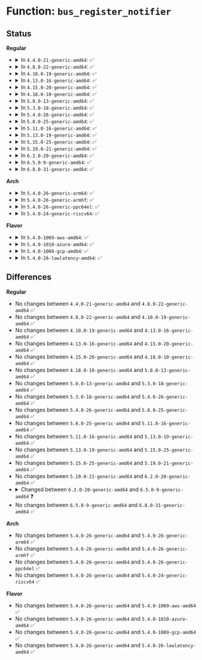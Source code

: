 # Function: <code>bus_register_notifier</code>

## Status
<b>Regular</b>
<ul>
<li>
<details>
<summary>In <code>4.4.0-21-generic-amd64</code>: ✅</summary>

```c
int bus_register_notifier(struct bus_type * bus, struct notifier_block * nb)
```

```json
{
  "name": "bus_register_notifier",
  "collision_type": "Unique Global",
  "inline_type": "No",
  "funcs": [
    {
      "addr": 18446744071584392640,
      "name": "bus_register_notifier",
      "external": true,
      "loc": "drivers/base/bus.c:987",
      "file": "drivers/base/bus.c",
      "inline": "seen, unknown",
      "caller_inline": [],
      "caller_func": [
        "drivers/acpi/acpi_lpss.c:acpi_lpss_init",
        "drivers/iommu/dmar.c:dmar_dev_scope_init",
        "drivers/iommu/intel-iommu.c:intel_iommu_init",
        "drivers/gpu/vga/vgaarb.c:vga_arb_device_init",
        "drivers/base/power/clock_ops.c:pm_clk_add_notifier",
        "drivers/i2c/i2c-dev.c:i2c_dev_init"
      ]
    }
  ],
  "symbols": [
    {
      "addr": 18446744071584392640,
      "name": "bus_register_notifier",
      "section": ".text",
      "bind": "STB_GLOBAL",
      "size": 30
    }
  ]
}
```
</details>
</li>
<li>
<details>
<summary>In <code>4.8.0-22-generic-amd64</code>: ✅</summary>

```c
int bus_register_notifier(struct bus_type * bus, struct notifier_block * nb)
```

```json
{
  "name": "bus_register_notifier",
  "collision_type": "Unique Global",
  "inline_type": "No",
  "funcs": [
    {
      "addr": 18446744071584727536,
      "name": "bus_register_notifier",
      "external": true,
      "loc": "drivers/base/bus.c:986",
      "file": "drivers/base/bus.c",
      "inline": "seen, unknown",
      "caller_inline": [],
      "caller_func": [
        "drivers/acpi/acpi_lpss.c:acpi_lpss_init",
        "drivers/iommu/dmar.c:dmar_dev_scope_init",
        "drivers/iommu/intel-iommu.c:intel_iommu_init",
        "drivers/base/power/clock_ops.c:pm_clk_add_notifier",
        "drivers/gpu/vga/vgaarb.c:vga_arb_device_init",
        "drivers/i2c/i2c-dev.c:i2c_dev_init"
      ]
    }
  ],
  "symbols": [
    {
      "addr": 18446744071584727536,
      "name": "bus_register_notifier",
      "section": ".text",
      "bind": "STB_GLOBAL",
      "size": 30
    }
  ]
}
```
</details>
</li>
<li>
<details>
<summary>In <code>4.10.0-19-generic-amd64</code>: ✅</summary>

```c
int bus_register_notifier(struct bus_type * bus, struct notifier_block * nb)
```

```json
{
  "name": "bus_register_notifier",
  "collision_type": "Unique Global",
  "inline_type": "No",
  "funcs": [
    {
      "addr": 18446744071584917328,
      "name": "bus_register_notifier",
      "external": true,
      "loc": "drivers/base/bus.c:986",
      "file": "drivers/base/bus.c",
      "inline": "seen, unknown",
      "caller_inline": [],
      "caller_func": [
        "drivers/acpi/acpi_lpss.c:acpi_lpss_init",
        "drivers/iommu/dmar.c:dmar_dev_scope_init",
        "drivers/iommu/intel-iommu.c:intel_iommu_init",
        "drivers/base/power/clock_ops.c:pm_clk_add_notifier",
        "drivers/gpu/vga/vgaarb.c:vga_arb_device_init",
        "drivers/i2c/i2c-dev.c:i2c_dev_init"
      ]
    }
  ],
  "symbols": [
    {
      "addr": 18446744071584917328,
      "name": "bus_register_notifier",
      "section": ".text",
      "bind": "STB_GLOBAL",
      "size": 30
    }
  ]
}
```
</details>
</li>
<li>
<details>
<summary>In <code>4.13.0-16-generic-amd64</code>: ✅</summary>

```c
int bus_register_notifier(struct bus_type * bus, struct notifier_block * nb)
```

```json
{
  "name": "bus_register_notifier",
  "collision_type": "Unique Global",
  "inline_type": "No",
  "funcs": [
    {
      "addr": 18446744071585002528,
      "name": "bus_register_notifier",
      "external": true,
      "loc": "drivers/base/bus.c:945",
      "file": "drivers/base/bus.c",
      "inline": "seen, unknown",
      "caller_inline": [],
      "caller_func": [
        "drivers/acpi/acpi_lpss.c:acpi_lpss_init",
        "drivers/iommu/iommu.c:bus_set_iommu",
        "drivers/iommu/dmar.c:dmar_dev_scope_init",
        "drivers/iommu/intel-iommu.c:intel_iommu_init",
        "drivers/base/power/clock_ops.c:pm_clk_add_notifier",
        "drivers/gpu/vga/vgaarb.c:vga_arb_device_init",
        "drivers/i2c/i2c-dev.c:i2c_dev_init",
        "drivers/platform/x86/silead_dmi.c:silead_ts_dmi_init"
      ]
    }
  ],
  "symbols": [
    {
      "addr": 18446744071585002528,
      "name": "bus_register_notifier",
      "section": ".text",
      "bind": "STB_GLOBAL",
      "size": 30
    }
  ]
}
```
</details>
</li>
<li>
<details>
<summary>In <code>4.15.0-20-generic-amd64</code>: ✅</summary>

```c
int bus_register_notifier(struct bus_type * bus, struct notifier_block * nb)
```

```json
{
  "name": "bus_register_notifier",
  "collision_type": "Unique Global",
  "inline_type": "No",
  "funcs": [
    {
      "addr": 18446744071585424464,
      "name": "bus_register_notifier",
      "external": true,
      "loc": "drivers/base/bus.c:945",
      "file": "drivers/base/bus.c",
      "inline": "seen, unknown",
      "caller_inline": [],
      "caller_func": [
        "drivers/acpi/acpi_lpss.c:acpi_lpss_init",
        "drivers/iommu/iommu.c:bus_set_iommu",
        "drivers/iommu/dmar.c:dmar_register_bus_notifier",
        "drivers/iommu/intel-iommu.c:intel_iommu_init",
        "drivers/base/power/clock_ops.c:pm_clk_add_notifier",
        "drivers/gpu/vga/vgaarb.c:vga_arb_device_init",
        "drivers/i2c/i2c-dev.c:i2c_dev_init",
        "drivers/platform/x86/silead_dmi.c:silead_ts_dmi_init"
      ]
    }
  ],
  "symbols": [
    {
      "addr": 18446744071585424464,
      "name": "bus_register_notifier",
      "section": ".text",
      "bind": "STB_GLOBAL",
      "size": 30
    }
  ]
}
```
</details>
</li>
<li>
<details>
<summary>In <code>4.18.0-10-generic-amd64</code>: ✅</summary>

```c
int bus_register_notifier(struct bus_type * bus, struct notifier_block * nb)
```

```json
{
  "name": "bus_register_notifier",
  "collision_type": "Unique Global",
  "inline_type": "No",
  "funcs": [
    {
      "addr": 18446744071585667376,
      "name": "bus_register_notifier",
      "external": true,
      "loc": "drivers/base/bus.c:943",
      "file": "drivers/base/bus.c",
      "inline": "seen, unknown",
      "caller_inline": [],
      "caller_func": [
        "drivers/acpi/acpi_lpss.c:acpi_lpss_init",
        "drivers/xen/pci.c:register_xen_pci_notifier",
        "drivers/iommu/iommu.c:bus_set_iommu",
        "drivers/iommu/dmar.c:dmar_register_bus_notifier",
        "drivers/iommu/intel-iommu.c:intel_iommu_init",
        "drivers/base/power/clock_ops.c:pm_clk_add_notifier",
        "drivers/gpu/vga/vgaarb.c:vga_arb_device_init",
        "drivers/usb/core/usb.c:usb_init",
        "drivers/input/serio/i8042.c:i8042_init",
        "drivers/i2c/i2c-dev.c:i2c_dev_init",
        "drivers/platform/x86/silead_dmi.c:silead_ts_dmi_init"
      ]
    }
  ],
  "symbols": [
    {
      "addr": 18446744071585667376,
      "name": "bus_register_notifier",
      "section": ".text",
      "bind": "STB_GLOBAL",
      "size": 30
    }
  ]
}
```
</details>
</li>
<li>
<details>
<summary>In <code>5.0.0-13-generic-amd64</code>: ✅</summary>

```c
int bus_register_notifier(struct bus_type * bus, struct notifier_block * nb)
```

```json
{
  "name": "bus_register_notifier",
  "collision_type": "Unique Global",
  "inline_type": "No",
  "funcs": [
    {
      "addr": 18446744071585797072,
      "name": "bus_register_notifier",
      "external": true,
      "loc": "drivers/base/bus.c:950",
      "file": "drivers/base/bus.c",
      "inline": "seen, unknown",
      "caller_inline": [],
      "caller_func": [
        "drivers/acpi/acpi_lpss.c:acpi_lpss_init",
        "drivers/xen/pci.c:register_xen_pci_notifier",
        "drivers/iommu/iommu.c:bus_set_iommu",
        "drivers/iommu/dmar.c:dmar_register_bus_notifier",
        "drivers/iommu/intel-iommu.c:intel_iommu_init",
        "drivers/base/power/clock_ops.c:pm_clk_add_notifier",
        "drivers/gpu/vga/vgaarb.c:vga_arb_device_init",
        "drivers/usb/core/usb.c:usb_init",
        "drivers/input/serio/i8042.c:i8042_init",
        "drivers/i2c/i2c-dev.c:i2c_dev_init",
        "drivers/platform/x86/touchscreen_dmi.c:ts_dmi_init"
      ]
    }
  ],
  "symbols": [
    {
      "addr": 18446744071585797072,
      "name": "bus_register_notifier",
      "section": ".text",
      "bind": "STB_GLOBAL",
      "size": 30
    }
  ]
}
```
</details>
</li>
<li>
<details>
<summary>In <code>5.3.0-18-generic-amd64</code>: ✅</summary>

```c
int bus_register_notifier(struct bus_type * bus, struct notifier_block * nb)
```

```json
{
  "name": "bus_register_notifier",
  "collision_type": "Unique Global",
  "inline_type": "No",
  "funcs": [
    {
      "addr": 18446744071586029984,
      "name": "bus_register_notifier",
      "external": true,
      "loc": "drivers/base/bus.c:924",
      "file": "drivers/base/bus.c",
      "inline": "seen, unknown",
      "caller_inline": [],
      "caller_func": [
        "drivers/acpi/acpi_lpss.c:acpi_lpss_init",
        "drivers/xen/pci.c:register_xen_pci_notifier",
        "drivers/iommu/iommu.c:bus_set_iommu",
        "drivers/iommu/dmar.c:dmar_register_bus_notifier",
        "drivers/base/power/clock_ops.c:pm_clk_add_notifier",
        "drivers/gpu/vga/vgaarb.c:vga_arb_device_init",
        "drivers/usb/core/usb.c:usb_init",
        "drivers/input/serio/i8042.c:i8042_init",
        "drivers/i2c/i2c-dev.c:i2c_dev_init",
        "drivers/platform/x86/touchscreen_dmi.c:ts_dmi_init"
      ]
    }
  ],
  "symbols": [
    {
      "addr": 18446744071586029984,
      "name": "bus_register_notifier",
      "section": ".text",
      "bind": "STB_GLOBAL",
      "size": 30
    }
  ]
}
```
</details>
</li>
<li>
<details>
<summary>In <code>5.4.0-26-generic-amd64</code>: ✅</summary>

```c
int bus_register_notifier(struct bus_type * bus, struct notifier_block * nb)
```

```json
{
  "name": "bus_register_notifier",
  "collision_type": "Unique Global",
  "inline_type": "No",
  "funcs": [
    {
      "addr": 18446744071586177360,
      "name": "bus_register_notifier",
      "external": true,
      "loc": "drivers/base/bus.c:900",
      "file": "drivers/base/bus.c",
      "inline": "seen, unknown",
      "caller_inline": [],
      "caller_func": [
        "drivers/acpi/acpi_lpss.c:acpi_lpss_init",
        "drivers/xen/pci.c:register_xen_pci_notifier",
        "drivers/iommu/iommu.c:bus_set_iommu",
        "drivers/iommu/dmar.c:dmar_register_bus_notifier",
        "drivers/base/power/clock_ops.c:pm_clk_add_notifier",
        "drivers/gpu/vga/vgaarb.c:vga_arb_device_init",
        "drivers/usb/core/usb.c:usb_init",
        "drivers/input/serio/i8042.c:i8042_init",
        "drivers/i2c/i2c-dev.c:i2c_dev_init",
        "drivers/platform/x86/touchscreen_dmi.c:ts_dmi_init"
      ]
    }
  ],
  "symbols": [
    {
      "addr": 18446744071586177360,
      "name": "bus_register_notifier",
      "section": ".text",
      "bind": "STB_GLOBAL",
      "size": 30
    }
  ]
}
```
</details>
</li>
<li>
<details>
<summary>In <code>5.8.0-25-generic-amd64</code>: ✅</summary>

```c
int bus_register_notifier(struct bus_type * bus, struct notifier_block * nb)
```

```json
{
  "name": "bus_register_notifier",
  "collision_type": "Unique Global",
  "inline_type": "No",
  "funcs": [
    {
      "addr": 18446744071586935968,
      "name": "bus_register_notifier",
      "external": true,
      "loc": "drivers/base/bus.c:901",
      "file": "drivers/base/bus.c",
      "inline": "seen, unknown",
      "caller_inline": [],
      "caller_func": [
        "drivers/acpi/acpi_lpss.c:acpi_lpss_init",
        "drivers/xen/pci.c:register_xen_pci_notifier",
        "drivers/iommu/iommu.c:bus_set_iommu",
        "drivers/iommu/intel/dmar.c:dmar_register_bus_notifier",
        "drivers/base/power/clock_ops.c:pm_clk_add_notifier",
        "drivers/gpu/vga/vgaarb.c:vga_arb_device_init",
        "drivers/vfio/pci/vfio_pci.c:vfio_pci_probe",
        "drivers/usb/core/usb.c:usb_init",
        "drivers/input/serio/i8042.c:i8042_init",
        "drivers/i2c/i2c-dev.c:i2c_dev_init",
        "drivers/platform/x86/touchscreen_dmi.c:ts_dmi_init"
      ]
    }
  ],
  "symbols": [
    {
      "addr": 18446744071586935968,
      "name": "bus_register_notifier",
      "section": ".text",
      "bind": "STB_GLOBAL",
      "size": 30
    }
  ]
}
```
</details>
</li>
<li>
<details>
<summary>In <code>5.11.0-16-generic-amd64</code>: ✅</summary>

```c
int bus_register_notifier(struct bus_type * bus, struct notifier_block * nb)
```

```json
{
  "name": "bus_register_notifier",
  "collision_type": "Unique Global",
  "inline_type": "No",
  "funcs": [
    {
      "addr": 18446744071587021248,
      "name": "bus_register_notifier",
      "external": true,
      "loc": "drivers/base/bus.c:901",
      "file": "drivers/base/bus.c",
      "inline": "seen, unknown",
      "caller_inline": [],
      "caller_func": [
        "arch/x86/events/intel/uncore.c:uncore_pci_sub_driver_init",
        "drivers/acpi/acpi_lpss.c:acpi_lpss_init",
        "drivers/xen/pci.c:register_xen_pci_notifier",
        "drivers/iommu/intel/dmar.c:dmar_register_bus_notifier",
        "drivers/iommu/iommu.c:bus_set_iommu",
        "drivers/base/power/clock_ops.c:pm_clk_add_notifier",
        "drivers/gpu/vga/vgaarb.c:vga_arb_device_init",
        "drivers/vfio/pci/vfio_pci.c:vfio_pci_probe",
        "drivers/usb/core/usb.c:usb_init",
        "drivers/input/serio/i8042.c:i8042_init",
        "drivers/i2c/i2c-dev.c:i2c_dev_init",
        "drivers/platform/x86/touchscreen_dmi.c:ts_dmi_init"
      ]
    }
  ],
  "symbols": [
    {
      "addr": 18446744071587021248,
      "name": "bus_register_notifier",
      "section": ".text",
      "bind": "STB_GLOBAL",
      "size": 30
    }
  ]
}
```
</details>
</li>
<li>
<details>
<summary>In <code>5.13.0-19-generic-amd64</code>: ✅</summary>

```c
int bus_register_notifier(struct bus_type * bus, struct notifier_block * nb)
```

```json
{
  "name": "bus_register_notifier",
  "collision_type": "Unique Global",
  "inline_type": "No",
  "funcs": [
    {
      "addr": 18446744071586904880,
      "name": "bus_register_notifier",
      "external": true,
      "loc": "drivers/base/bus.c:884",
      "file": "drivers/base/bus.c",
      "inline": "seen, unknown",
      "caller_inline": [],
      "caller_func": [
        "arch/x86/events/intel/uncore.c:uncore_pci_init",
        "arch/x86/events/intel/uncore.c:uncore_pci_init",
        "drivers/acpi/acpi_lpss.c:acpi_lpss_init",
        "drivers/xen/pci.c:register_xen_pci_notifier",
        "drivers/iommu/intel/dmar.c:dmar_register_bus_notifier",
        "drivers/iommu/iommu.c:bus_set_iommu",
        "drivers/base/power/clock_ops.c:pm_clk_add_notifier",
        "drivers/gpu/vga/vgaarb.c:vga_arb_device_init",
        "drivers/vfio/pci/vfio_pci.c:vfio_pci_probe",
        "drivers/usb/core/usb.c:usb_init",
        "drivers/input/serio/i8042.c:i8042_init",
        "drivers/i2c/i2c-dev.c:i2c_dev_init",
        "drivers/platform/x86/touchscreen_dmi.c:ts_dmi_init"
      ]
    }
  ],
  "symbols": [
    {
      "addr": 18446744071586904880,
      "name": "bus_register_notifier",
      "section": ".text",
      "bind": "STB_GLOBAL",
      "size": 30
    }
  ]
}
```
</details>
</li>
<li>
<details>
<summary>In <code>5.15.0-25-generic-amd64</code>: ✅</summary>

```c
int bus_register_notifier(struct bus_type * bus, struct notifier_block * nb)
```

```json
{
  "name": "bus_register_notifier",
  "collision_type": "Unique Global",
  "inline_type": "No",
  "funcs": [
    {
      "addr": 18446744071587466416,
      "name": "bus_register_notifier",
      "external": true,
      "loc": "drivers/base/bus.c:880",
      "file": "drivers/base/bus.c",
      "inline": "seen, unknown",
      "caller_inline": [],
      "caller_func": [
        "arch/x86/events/intel/uncore.c:uncore_pci_init",
        "arch/x86/events/intel/uncore.c:uncore_pci_init",
        "drivers/acpi/acpi_lpss.c:acpi_lpss_init",
        "drivers/xen/pci.c:register_xen_pci_notifier",
        "drivers/iommu/intel/dmar.c:dmar_register_bus_notifier",
        "drivers/iommu/iommu.c:bus_set_iommu",
        "drivers/base/power/clock_ops.c:pm_clk_add_notifier",
        "drivers/gpu/vga/vgaarb.c:vga_arb_device_init",
        "drivers/vfio/pci/vfio_pci_core.c:vfio_pci_core_register_device",
        "drivers/usb/core/usb.c:usb_init",
        "drivers/input/serio/i8042.c:i8042_init",
        "drivers/i2c/i2c-dev.c:i2c_dev_init",
        "drivers/platform/x86/touchscreen_dmi.c:ts_dmi_init"
      ]
    }
  ],
  "symbols": [
    {
      "addr": 18446744071587466416,
      "name": "bus_register_notifier",
      "section": ".text",
      "bind": "STB_GLOBAL",
      "size": 30
    }
  ]
}
```
</details>
</li>
<li>
<details>
<summary>In <code>5.19.0-21-generic-amd64</code>: ✅</summary>

```c
int bus_register_notifier(struct bus_type * bus, struct notifier_block * nb)
```

```json
{
  "name": "bus_register_notifier",
  "collision_type": "Unique Global",
  "inline_type": "No",
  "funcs": [
    {
      "addr": 18446744071588786640,
      "name": "bus_register_notifier",
      "external": true,
      "loc": "drivers/base/bus.c:882",
      "file": "drivers/base/bus.c",
      "inline": "seen, unknown",
      "caller_inline": [],
      "caller_func": [
        "arch/x86/events/intel/uncore.c:uncore_pci_init",
        "arch/x86/events/intel/uncore.c:uncore_pci_init",
        "drivers/pci/vgaarb.c:vga_arb_device_init",
        "drivers/acpi/acpi_lpss.c:acpi_lpss_init",
        "drivers/xen/pci.c:register_xen_pci_notifier",
        "drivers/iommu/intel/dmar.c:dmar_register_bus_notifier",
        "drivers/iommu/iommu.c:bus_set_iommu",
        "drivers/vfio/pci/vfio_pci_core.c:vfio_pci_core_register_device",
        "drivers/usb/core/usb.c:usb_init",
        "drivers/input/serio/i8042.c:i8042_init",
        "drivers/i2c/i2c-dev.c:i2c_dev_init",
        "drivers/platform/x86/touchscreen_dmi.c:ts_dmi_init"
      ]
    }
  ],
  "symbols": [
    {
      "addr": 18446744071588786640,
      "name": "bus_register_notifier",
      "section": ".text",
      "bind": "STB_GLOBAL",
      "size": 38
    }
  ]
}
```
</details>
</li>
<li>
<details>
<summary>In <code>6.2.0-20-generic-amd64</code>: ✅</summary>

```c
int bus_register_notifier(struct bus_type * bus, struct notifier_block * nb)
```

```json
{
  "name": "bus_register_notifier",
  "collision_type": "Unique Global",
  "inline_type": "No",
  "funcs": [
    {
      "addr": 18446744071590281728,
      "name": "bus_register_notifier",
      "external": true,
      "loc": "drivers/base/bus.c:882",
      "file": "drivers/base/bus.c",
      "inline": "seen, unknown",
      "caller_inline": [],
      "caller_func": [
        "arch/x86/events/intel/uncore.c:uncore_pci_init",
        "arch/x86/events/intel/uncore.c:uncore_pci_init",
        "drivers/pci/vgaarb.c:vga_arb_device_init",
        "drivers/acpi/acpi_lpss.c:acpi_lpss_init",
        "drivers/xen/pci.c:register_xen_pci_notifier",
        "drivers/iommu/intel/dmar.c:dmar_register_bus_notifier",
        "drivers/iommu/iommu.c:iommu_subsys_init",
        "drivers/iommu/iommu.c:iommu_subsys_init",
        "drivers/usb/core/usb.c:usb_init",
        "drivers/input/serio/i8042.c:i8042_init",
        "drivers/i2c/i2c-dev.c:i2c_dev_init",
        "drivers/platform/x86/touchscreen_dmi.c:ts_dmi_init"
      ]
    }
  ],
  "symbols": [
    {
      "addr": 18446744071590281728,
      "name": "bus_register_notifier",
      "section": ".text",
      "bind": "STB_GLOBAL",
      "size": 38
    }
  ]
}
```
</details>
</li>
<li>
<details>
<summary>In <code>6.5.0-9-generic-amd64</code>: ✅</summary>

```c
int bus_register_notifier(const struct bus_type * bus, struct notifier_block * nb)
```

```json
{
  "name": "bus_register_notifier",
  "collision_type": "Unique Global",
  "inline_type": "No",
  "funcs": [
    {
      "addr": 18446744071590603264,
      "name": "bus_register_notifier",
      "external": true,
      "loc": "drivers/base/bus.c:953",
      "file": "drivers/base/bus.c",
      "inline": "seen, unknown",
      "caller_inline": [],
      "caller_func": [
        "arch/x86/events/intel/uncore.c:uncore_pci_init",
        "arch/x86/events/intel/uncore.c:uncore_pci_init",
        "drivers/pci/vgaarb.c:vga_arb_device_init",
        "drivers/acpi/acpi_lpss.c:acpi_lpss_init",
        "drivers/xen/pci.c:register_xen_pci_notifier",
        "drivers/iommu/intel/dmar.c:dmar_register_bus_notifier",
        "drivers/iommu/iommu.c:iommu_subsys_init",
        "drivers/iommu/iommu.c:iommu_subsys_init",
        "drivers/usb/core/usb.c:usb_init",
        "drivers/input/serio/i8042.c:i8042_init",
        "drivers/i2c/i2c-dev.c:i2c_dev_init",
        "drivers/platform/x86/touchscreen_dmi.c:ts_dmi_init"
      ]
    }
  ],
  "symbols": [
    {
      "addr": 18446744071590603264,
      "name": "bus_register_notifier",
      "section": ".text",
      "bind": "STB_GLOBAL",
      "size": 79
    }
  ]
}
```
</details>
</li>
<li>
<details>
<summary>In <code>6.8.0-31-generic-amd64</code>: ✅</summary>

```c
int bus_register_notifier(const struct bus_type * bus, struct notifier_block * nb)
```

```json
{
  "name": "bus_register_notifier",
  "collision_type": "Unique Global",
  "inline_type": "No",
  "funcs": [
    {
      "addr": 18446744071590962208,
      "name": "bus_register_notifier",
      "external": true,
      "loc": "drivers/base/bus.c:953",
      "file": "drivers/base/bus.c",
      "inline": "seen, unknown",
      "caller_inline": [],
      "caller_func": [
        "arch/x86/events/intel/uncore.c:uncore_pci_init",
        "arch/x86/events/intel/uncore.c:uncore_pci_init",
        "drivers/pci/vgaarb.c:vga_arb_device_init",
        "drivers/acpi/acpi_lpss.c:acpi_lpss_init",
        "drivers/xen/pci.c:register_xen_pci_notifier",
        "drivers/iommu/intel/dmar.c:dmar_register_bus_notifier",
        "drivers/iommu/iommu.c:iommu_subsys_init",
        "drivers/iommu/iommu.c:iommu_subsys_init",
        "drivers/usb/core/usb.c:usb_init",
        "drivers/input/serio/i8042.c:i8042_init",
        "drivers/i2c/i2c-dev.c:i2c_dev_init",
        "drivers/platform/x86/touchscreen_dmi.c:ts_dmi_init"
      ]
    }
  ],
  "symbols": [
    {
      "addr": 18446744071590962208,
      "name": "bus_register_notifier",
      "section": ".text",
      "bind": "STB_GLOBAL",
      "size": 79
    }
  ]
}
```
</details>
</li>
</ul>
<b>Arch</b>
<ul>
<li>
<details>
<summary>In <code>5.4.0-26-generic-arm64</code>: ✅</summary>

```c
int bus_register_notifier(struct bus_type * bus, struct notifier_block * nb)
```

```json
{
  "name": "bus_register_notifier",
  "collision_type": "Unique Global",
  "inline_type": "No",
  "funcs": [
    {
      "addr": 18446603336498974944,
      "name": "bus_register_notifier",
      "external": true,
      "loc": "drivers/base/bus.c:900",
      "file": "drivers/base/bus.c",
      "inline": "seen, unknown",
      "caller_inline": [],
      "caller_func": [
        "drivers/xen/arm-device.c:register_xen_amba_notifier",
        "drivers/xen/arm-device.c:register_xen_platform_notifier",
        "drivers/xen/pci.c:register_xen_pci_notifier",
        "drivers/iommu/iommu.c:bus_set_iommu",
        "drivers/base/power/clock_ops.c:pm_clk_add_notifier",
        "drivers/gpu/vga/vgaarb.c:vga_arb_device_init",
        "drivers/usb/core/usb.c:usb_init",
        "drivers/i2c/i2c-dev.c:i2c_dev_init"
      ]
    }
  ],
  "symbols": [
    {
      "addr": 18446603336498974944,
      "name": "bus_register_notifier",
      "section": ".text",
      "bind": "STB_GLOBAL",
      "size": 56
    }
  ]
}
```
</details>
</li>
<li>
<details>
<summary>In <code>5.4.0-26-generic-armhf</code>: ✅</summary>

```c
int bus_register_notifier(struct bus_type * bus, struct notifier_block * nb)
```

```json
{
  "name": "bus_register_notifier",
  "collision_type": "Unique Global",
  "inline_type": "No",
  "funcs": [
    {
      "addr": 3231544328,
      "name": "bus_register_notifier",
      "external": true,
      "loc": "drivers/base/bus.c:900",
      "file": "drivers/base/bus.c",
      "inline": "seen, unknown",
      "caller_inline": [],
      "caller_func": [
        "arch/arm/mach-highbank/highbank.c:highbank_init",
        "arch/arm/mach-highbank/highbank.c:highbank_init",
        "arch/arm/mach-mvebu/coherency.c:coherency_pci_init",
        "arch/arm/mach-mvebu/coherency.c:coherency_late_init",
        "arch/arm/mach-omap2/omap_device.c:__omap_device_init",
        "arch/arm/mach-shmobile/regulator-quirk-rcar-gen2.c:rcar_gen2_regulator_quirk",
        "drivers/bus/ti-sysc.c:sysc_init",
        "drivers/iommu/iommu.c:bus_set_iommu",
        "drivers/base/power/clock_ops.c:pm_clk_add_notifier",
        "drivers/gpu/vga/vgaarb.c:vga_arb_device_init",
        "drivers/usb/core/usb.c:usb_init",
        "drivers/i2c/i2c-dev.c:i2c_dev_init"
      ]
    }
  ],
  "symbols": [
    {
      "addr": 3231544328,
      "name": "bus_register_notifier",
      "section": ".text",
      "bind": "STB_GLOBAL",
      "size": 36
    }
  ]
}
```
</details>
</li>
<li>
<details>
<summary>In <code>5.4.0-26-generic-ppc64el</code>: ✅</summary>

```c
int bus_register_notifier(struct bus_type * bus, struct notifier_block * nb)
```

```json
{
  "name": "bus_register_notifier",
  "collision_type": "Unique Global",
  "inline_type": "No",
  "funcs": [
    {
      "addr": 13835058055292123408,
      "name": "bus_register_notifier",
      "external": true,
      "loc": "drivers/base/bus.c:900",
      "file": "drivers/base/bus.c",
      "inline": "seen, unknown",
      "caller_inline": [],
      "caller_func": [
        "arch/powerpc/kernel/isa-bridge.c:isa_bridge_init",
        "arch/powerpc/platforms/powernv/pci.c:__machine_initcall_powernv_pnv_tce_iommu_bus_notifier_init",
        "arch/powerpc/platforms/pseries/iommu.c:__machine_initcall_pseries_tce_iommu_bus_notifier_init",
        "drivers/iommu/iommu.c:bus_set_iommu",
        "drivers/gpu/vga/vgaarb.c:vga_arb_device_init",
        "drivers/usb/core/usb.c:usb_init",
        "drivers/input/serio/i8042.c:i8042_init",
        "drivers/i2c/i2c-dev.c:i2c_dev_init"
      ]
    }
  ],
  "symbols": [
    {
      "addr": 13835058055292123408,
      "name": "bus_register_notifier",
      "section": ".text",
      "bind": "STB_GLOBAL",
      "size": 60
    }
  ]
}
```
</details>
</li>
<li>
<details>
<summary>In <code>5.4.0-24-generic-riscv64</code>: ✅</summary>

```c
int bus_register_notifier(struct bus_type * bus, struct notifier_block * nb)
```

```json
{
  "name": "bus_register_notifier",
  "collision_type": "Unique Global",
  "inline_type": "No",
  "funcs": [
    {
      "addr": 18446743936276353136,
      "name": "bus_register_notifier",
      "external": true,
      "loc": "drivers/base/bus.c:900",
      "file": "drivers/base/bus.c",
      "inline": "seen, unknown",
      "caller_inline": [],
      "caller_func": [
        "drivers/base/power/clock_ops.c:pm_clk_add_notifier",
        "drivers/gpu/vga/vgaarb.c:vga_arb_device_init",
        "drivers/usb/core/usb.c:usb_init",
        "drivers/i2c/i2c-dev.c:i2c_dev_init"
      ]
    }
  ],
  "symbols": [
    {
      "addr": 18446743936276353136,
      "name": "bus_register_notifier",
      "section": ".text",
      "bind": "STB_GLOBAL",
      "size": 56
    }
  ]
}
```
</details>
</li>
</ul>
<b>Flavor</b>
<ul>
<li>
<details>
<summary>In <code>5.4.0-1009-aws-amd64</code>: ✅</summary>

```c
int bus_register_notifier(struct bus_type * bus, struct notifier_block * nb)
```

```json
{
  "name": "bus_register_notifier",
  "collision_type": "Unique Global",
  "inline_type": "No",
  "funcs": [
    {
      "addr": 18446744071585937728,
      "name": "bus_register_notifier",
      "external": true,
      "loc": "drivers/base/bus.c:900",
      "file": "drivers/base/bus.c",
      "inline": "seen, unknown",
      "caller_inline": [],
      "caller_func": [
        "drivers/xen/pci.c:register_xen_pci_notifier",
        "drivers/iommu/iommu.c:bus_set_iommu",
        "drivers/iommu/dmar.c:dmar_register_bus_notifier",
        "drivers/base/power/clock_ops.c:pm_clk_add_notifier",
        "drivers/gpu/vga/vgaarb.c:vga_arb_device_init",
        "drivers/usb/core/usb.c:usb_init",
        "drivers/input/serio/i8042.c:i8042_init"
      ]
    }
  ],
  "symbols": [
    {
      "addr": 18446744071585937728,
      "name": "bus_register_notifier",
      "section": ".text",
      "bind": "STB_GLOBAL",
      "size": 30
    }
  ]
}
```
</details>
</li>
<li>
<details>
<summary>In <code>5.4.0-1010-azure-amd64</code>: ✅</summary>

```c
int bus_register_notifier(struct bus_type * bus, struct notifier_block * nb)
```

```json
{
  "name": "bus_register_notifier",
  "collision_type": "Unique Global",
  "inline_type": "No",
  "funcs": [
    {
      "addr": 18446744071585786864,
      "name": "bus_register_notifier",
      "external": true,
      "loc": "drivers/base/bus.c:900",
      "file": "drivers/base/bus.c",
      "inline": "seen, unknown",
      "caller_inline": [],
      "caller_func": [
        "drivers/acpi/acpi_lpss.c:acpi_lpss_init",
        "drivers/iommu/iommu.c:bus_set_iommu",
        "drivers/iommu/dmar.c:dmar_register_bus_notifier",
        "drivers/base/power/clock_ops.c:pm_clk_add_notifier",
        "drivers/gpu/vga/vgaarb.c:vga_arb_device_init",
        "drivers/usb/core/usb.c:usb_init",
        "drivers/input/serio/i8042.c:i8042_init"
      ]
    }
  ],
  "symbols": [
    {
      "addr": 18446744071585786864,
      "name": "bus_register_notifier",
      "section": ".text",
      "bind": "STB_GLOBAL",
      "size": 30
    }
  ]
}
```
</details>
</li>
<li>
<details>
<summary>In <code>5.4.0-1009-gcp-amd64</code>: ✅</summary>

```c
int bus_register_notifier(struct bus_type * bus, struct notifier_block * nb)
```

```json
{
  "name": "bus_register_notifier",
  "collision_type": "Unique Global",
  "inline_type": "No",
  "funcs": [
    {
      "addr": 18446744071586127376,
      "name": "bus_register_notifier",
      "external": true,
      "loc": "drivers/base/bus.c:900",
      "file": "drivers/base/bus.c",
      "inline": "seen, unknown",
      "caller_inline": [],
      "caller_func": [
        "drivers/acpi/acpi_lpss.c:acpi_lpss_init",
        "drivers/xen/pci.c:register_xen_pci_notifier",
        "drivers/iommu/iommu.c:bus_set_iommu",
        "drivers/iommu/dmar.c:dmar_register_bus_notifier",
        "drivers/base/power/clock_ops.c:pm_clk_add_notifier",
        "drivers/gpu/vga/vgaarb.c:vga_arb_device_init",
        "drivers/usb/core/usb.c:usb_init",
        "drivers/input/serio/i8042.c:i8042_init",
        "drivers/i2c/i2c-dev.c:i2c_dev_init",
        "drivers/platform/x86/touchscreen_dmi.c:ts_dmi_init"
      ]
    }
  ],
  "symbols": [
    {
      "addr": 18446744071586127376,
      "name": "bus_register_notifier",
      "section": ".text",
      "bind": "STB_GLOBAL",
      "size": 30
    }
  ]
}
```
</details>
</li>
<li>
<details>
<summary>In <code>5.4.0-26-lowlatency-amd64</code>: ✅</summary>

```c
int bus_register_notifier(struct bus_type * bus, struct notifier_block * nb)
```

```json
{
  "name": "bus_register_notifier",
  "collision_type": "Unique Global",
  "inline_type": "No",
  "funcs": [
    {
      "addr": 18446744071586235984,
      "name": "bus_register_notifier",
      "external": true,
      "loc": "drivers/base/bus.c:900",
      "file": "drivers/base/bus.c",
      "inline": "seen, unknown",
      "caller_inline": [],
      "caller_func": [
        "drivers/acpi/acpi_lpss.c:acpi_lpss_init",
        "drivers/xen/pci.c:register_xen_pci_notifier",
        "drivers/iommu/iommu.c:bus_set_iommu",
        "drivers/iommu/dmar.c:dmar_register_bus_notifier",
        "drivers/base/power/clock_ops.c:pm_clk_add_notifier",
        "drivers/gpu/vga/vgaarb.c:vga_arb_device_init",
        "drivers/usb/core/usb.c:usb_init",
        "drivers/input/serio/i8042.c:i8042_init",
        "drivers/i2c/i2c-dev.c:i2c_dev_init",
        "drivers/platform/x86/touchscreen_dmi.c:ts_dmi_init"
      ]
    }
  ],
  "symbols": [
    {
      "addr": 18446744071586235984,
      "name": "bus_register_notifier",
      "section": ".text",
      "bind": "STB_GLOBAL",
      "size": 30
    }
  ]
}
```
</details>
</li>
</ul>

## Differences
<b>Regular</b>
<ul>
<li>
No changes between <code>4.4.0-21-generic-amd64</code> and <code>4.8.0-22-generic-amd64</code> ✅
</li>
<li>
No changes between <code>4.8.0-22-generic-amd64</code> and <code>4.10.0-19-generic-amd64</code> ✅
</li>
<li>
No changes between <code>4.10.0-19-generic-amd64</code> and <code>4.13.0-16-generic-amd64</code> ✅
</li>
<li>
No changes between <code>4.13.0-16-generic-amd64</code> and <code>4.15.0-20-generic-amd64</code> ✅
</li>
<li>
No changes between <code>4.15.0-20-generic-amd64</code> and <code>4.18.0-10-generic-amd64</code> ✅
</li>
<li>
No changes between <code>4.18.0-10-generic-amd64</code> and <code>5.0.0-13-generic-amd64</code> ✅
</li>
<li>
No changes between <code>5.0.0-13-generic-amd64</code> and <code>5.3.0-18-generic-amd64</code> ✅
</li>
<li>
No changes between <code>5.3.0-18-generic-amd64</code> and <code>5.4.0-26-generic-amd64</code> ✅
</li>
<li>
No changes between <code>5.4.0-26-generic-amd64</code> and <code>5.8.0-25-generic-amd64</code> ✅
</li>
<li>
No changes between <code>5.8.0-25-generic-amd64</code> and <code>5.11.0-16-generic-amd64</code> ✅
</li>
<li>
No changes between <code>5.11.0-16-generic-amd64</code> and <code>5.13.0-19-generic-amd64</code> ✅
</li>
<li>
No changes between <code>5.13.0-19-generic-amd64</code> and <code>5.15.0-25-generic-amd64</code> ✅
</li>
<li>
No changes between <code>5.15.0-25-generic-amd64</code> and <code>5.19.0-21-generic-amd64</code> ✅
</li>
<li>
No changes between <code>5.19.0-21-generic-amd64</code> and <code>6.2.0-20-generic-amd64</code> ✅
</li>
<li>
<details>
<summary>Changed between <code>6.2.0-20-generic-amd64</code> and <code>6.5.0-9-generic-amd64</code> ❓</summary>
<ul>
<li>
<b>Param type changed. </b>
<code>struct bus_type * bus</code> ➡️ <code>const struct bus_type * bus</code>
</li>
</ul>
</details>
</li>
<li>
No changes between <code>6.5.0-9-generic-amd64</code> and <code>6.8.0-31-generic-amd64</code> ✅
</li>
</ul>
<b>Arch</b>
<ul>
<li>
No changes between <code>5.4.0-26-generic-amd64</code> and <code>5.4.0-26-generic-arm64</code> ✅
</li>
<li>
No changes between <code>5.4.0-26-generic-amd64</code> and <code>5.4.0-26-generic-armhf</code> ✅
</li>
<li>
No changes between <code>5.4.0-26-generic-amd64</code> and <code>5.4.0-26-generic-ppc64el</code> ✅
</li>
<li>
No changes between <code>5.4.0-26-generic-amd64</code> and <code>5.4.0-24-generic-riscv64</code> ✅
</li>
</ul>
<b>Flavor</b>
<ul>
<li>
No changes between <code>5.4.0-26-generic-amd64</code> and <code>5.4.0-1009-aws-amd64</code> ✅
</li>
<li>
No changes between <code>5.4.0-26-generic-amd64</code> and <code>5.4.0-1010-azure-amd64</code> ✅
</li>
<li>
No changes between <code>5.4.0-26-generic-amd64</code> and <code>5.4.0-1009-gcp-amd64</code> ✅
</li>
<li>
No changes between <code>5.4.0-26-generic-amd64</code> and <code>5.4.0-26-lowlatency-amd64</code> ✅
</li>
</ul>
